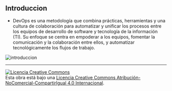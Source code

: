 ## Introduccion

- DevOps es una metodología que combina prácticas, herramientas y una cultura de colaboración para automatizar y unificar los procesos entre los equipos de desarrollo de software y tecnología de la información (TI). Su enfoque se centra en empoderar a los equipos, fomentar la comunicación y la colaboración entre ellos, y automatizar tecnológicamente los flujos de trabajo. 

![introduccion](https://www.claranet.es/sites/all/assets/es/devops-ebook-portada-banner.png)

---

<a rel="license" href="http://creativecommons.org/licenses/by-nc-sa/4.0/"><img alt="Licencia Creative Commons" style="border-width:0" src="https://i.creativecommons.org/l/by-nc-sa/4.0/88x31.png" /></a><br />Esta obra está bajo una <a rel="license" href="http://creativecommons.org/licenses/by-nc-sa/4.0/">Licencia Creative Commons Atribución-NoComercial-CompartirIgual 4.0 Internacional</a>.
